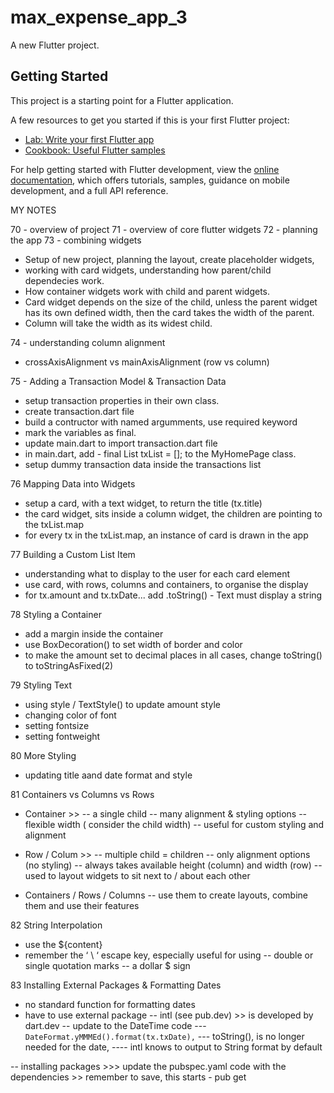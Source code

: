 # max_expense_app_3

A new Flutter project.

## Getting Started

This project is a starting point for a Flutter application.

A few resources to get you started if this is your first Flutter project:

- [Lab: Write your first Flutter app](https://docs.flutter.dev/get-started/codelab)
- [Cookbook: Useful Flutter samples](https://docs.flutter.dev/cookbook)

For help getting started with Flutter development, view the
[online documentation](https://docs.flutter.dev/), which offers tutorials,
samples, guidance on mobile development, and a full API reference.

MY NOTES

70 - overview of project
71 - overview of core flutter widgets
72 - planning the app
73 - combining widgets

- Setup of new project, planning the layout, create placeholder widgets,
- working with card widgets, understanding how parent/child dependecies work.
- How container widgets work with child and parent widgets.
- Card widget depends on the size of the child, unless the parent widget has its own defined width, then the card takes the width of the parent.
- Column will take the width as its widest child.

74 - understanding column alignment

- crossAxisAlignment vs mainAxisAlignment (row vs column)

75 - Adding a Transaction Model & Transaction Data

- setup transaction properties in their own class.
- create transaction.dart file
- build a contructor with named argumments, use required keyword
- mark the variables as final.
- update main.dart to import transaction.dart file
- in main.dart, add - final List<Transaction> txList = []; to the MyHomePage class.
- setup dummy transaction data inside the transactions list

76 Mapping Data into Widgets

- setup a card, with a text widget, to return the title (tx.title)
- the card widget, sits inside a column widget, the children are pointing
  to the txList.map
- for every tx in the txList.map, an instance of card is drawn in the app

77 Building a Custom List Item

- understanding what to display to the user for each card element
- use card, with rows, columns and containers, to organise the display
- for tx.amount and tx.txDate... add .toString() - Text must display a string

78 Styling a Container

- add a margin inside the container
- use BoxDecoration() to set width of border and color
- to make the amount set to decimal places in all cases, change toString() to toStringAsFixed(2)

79 Styling Text

- using style / TextStyle() to update amount style
- changing color of font
- setting fontsize
- setting fontweight

80 More Styling

- updating title aand date format and style

81 Containers vs Columns vs Rows

- Container >>
  -- a single child
  -- many alignment & styling options
  -- flexible width ( consider the child width)
  -- useful for custom styling and alignment

- Row / Colum >>
  -- multiple child = children
  -- only alignment options (no styling)
  -- always takes available height (column) and width (row)
  -- used to layout widgets to sit next to / about each other

- Containers / Rows / Columns
  -- use them to create layouts, combine them and use their features

82 String Interpolation

- use the ${content}
- remember the ‘ \ ‘ escape key, especially useful for using
  -- double or single quotation marks
  -- a dollar $ sign

83 Installing External Packages & Formatting Dates

- no standard function for formatting dates
- have to use external package
  -- intl (see pub.dev) >> is developed by dart.dev
  -- update to the DateTime code
  --- `DateFormat.yMMMEd().format(tx.txDate),`
  --- toString(), is no longer needed for the date,
  ---- intl knows to output to String format by default

-- installing packages >>> update the pubspec.yaml code with the dependencies >> remember to save, this starts - pub get
